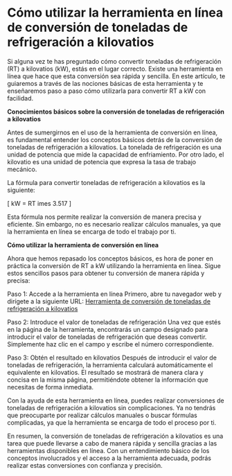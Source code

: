 Cómo utilizar la herramienta en línea de conversión de toneladas de refrigeración a kilovatios
==============================================================================================

Si alguna vez te has preguntado cómo convertir toneladas de refrigeración (RT) a kilovatios (kW), estás en el lugar correcto. Existe una herramienta en línea que hace que esta conversión sea rápida y sencilla. En este artículo, te guiaremos a través de las nociones básicas de esta herramienta y te enseñaremos paso a paso cómo utilizarla para convertir RT a kW con facilidad.

**Conocimientos básicos sobre la conversión de toneladas de refrigeración a kilovatios**

Antes de sumergirnos en el uso de la herramienta de conversión en línea, es fundamental entender los conceptos básicos detrás de la conversión de toneladas de refrigeración a kilovatios. La tonelada de refrigeración es una unidad de potencia que mide la capacidad de enfriamiento. Por otro lado, el kilovatio es una unidad de potencia que expresa la tasa de trabajo mecánico.

La fórmula para convertir toneladas de refrigeración a kilovatios es la siguiente:

\[ kW = RT imes 3.517 \]

Esta fórmula nos permite realizar la conversión de manera precisa y eficiente. Sin embargo, no es necesario realizar cálculos manuales, ya que la herramienta en línea se encarga de todo el trabajo por ti.

**Cómo utilizar la herramienta de conversión en línea**

Ahora que hemos repasado los conceptos básicos, es hora de poner en práctica la conversión de RT a kW utilizando la herramienta en línea. Sigue estos sencillos pasos para obtener tu conversión de manera rápida y precisa:

Paso 1: Accede a la herramienta en línea Primero, abre tu navegador web y dirígete a la siguiente URL: [Herramienta de conversión de toneladas de refrigeración a kilovatios](https://www.onlinecalculatorsfree.com/es/convert/refrigeration-tons-to-kilowatts.html)

Paso 2: Introduce el valor de toneladas de refrigeración Una vez que estés en la página de la herramienta, encontrarás un campo designado para introducir el valor de toneladas de refrigeración que deseas convertir. Simplemente haz clic en el campo y escribe el número correspondiente.

Paso 3: Obtén el resultado en kilovatios Después de introducir el valor de toneladas de refrigeración, la herramienta calculará automáticamente el equivalente en kilovatios. El resultado se mostrará de manera clara y concisa en la misma página, permitiéndote obtener la información que necesitas de forma inmediata.

Con la ayuda de esta herramienta en línea, puedes realizar conversiones de toneladas de refrigeración a kilovatios sin complicaciones. Ya no tendrás que preocuparte por realizar cálculos manuales o buscar fórmulas complicadas, ya que la herramienta se encarga de todo el proceso por ti.

En resumen, la conversión de toneladas de refrigeración a kilovatios es una tarea que puede llevarse a cabo de manera rápida y sencilla gracias a las herramientas disponibles en línea. Con un entendimiento básico de los conceptos involucrados y el acceso a la herramienta adecuada, podrás realizar estas conversiones con confianza y precisión.